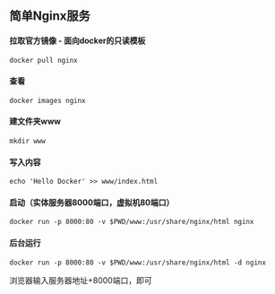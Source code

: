 ## 简单Nginx服务

#### 拉取官方镜像 - 面向docker的只读模板

`docker pull nginx`

#### 查看
`docker images nginx`

#### 建文件夹www
`mkdir www`

#### 写入内容
`echo 'Hello Docker' >> www/index.html`

#### 启动（实体服务器8000端口，虚拟机80端口）
`docker run -p 8000:80 -v $PWD/www:/usr/share/nginx/html nginx`

#### 后台运行

`docker run -p 8000:80 -v $PWD/www:/usr/share/nginx/html -d nginx`


浏览器输入服务器地址+8000端口，即可